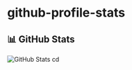 # github-profile-stats
## 📊 GitHub Stats

![GitHub Stats](https://github.com/Nurislam-React-Developer/github-profile-stats/raw/main/stats.png)
cd